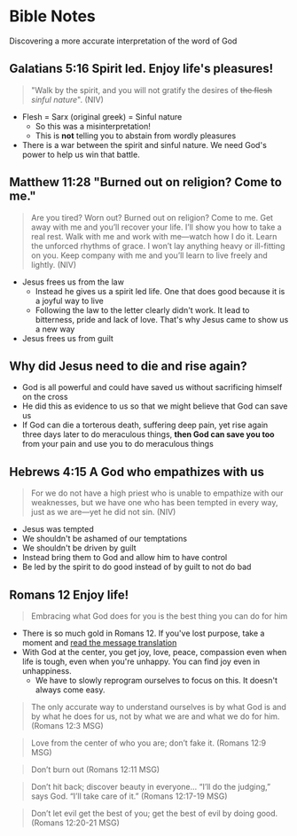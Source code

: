 # Bible Notes

Discovering a more accurate interpretation of the word of God

## Galatians 5:16 Spirit led. Enjoy life's pleasures!

> "Walk by the spirit, and you will not gratify the desires of ~~the flesh~~ _sinful nature_". (NIV)

- Flesh = Sarx (original greek) = Sinful nature
  - So this was a misinterpretation!
  - This is **not** telling you to abstain from wordly pleasures
- There is a war between the spirit and sinful nature. We need God's power to help us win that battle.


## Matthew 11:28 "Burned out on religion? Come to me."

> Are you tired? Worn out? Burned out on religion? Come to me. 
> Get away with me and you’ll recover your life. I’ll show you how to take a real rest. 
> Walk with me and work with me—watch how I do it. Learn the unforced rhythms of grace. 
> I won’t lay anything heavy or ill-fitting on you. 
> Keep company with me and you’ll learn to live freely and lightly. (NIV)

- Jesus frees us from the law
  - Instead he gives us a spirit led life. One that does good because it is a joyful way to live
  - Following the law to the letter clearly didn't work. It lead to bitterness, pride and lack of love. That's why Jesus came to show us a new way
- Jesus frees us from guilt


## Why did Jesus need to die and rise again?
- God is all powerful and could have saved us without sacrificing himself on the cross
- He did this as evidence to us so that we might believe that God can save us
- If God can die a torterous death, suffering deep pain, yet rise again three days later to do meraculous things, **then God can save you too** from your pain and use you to do meraculous things

## Hebrews 4:15 A God who empathizes with us
> For we do not have a high priest who is unable to empathize with our weaknesses, 
> but we have one who has been tempted in every way, just as we are—yet he did not sin. (NIV)

- Jesus was tempted
- We shouldn't be ashamed of our temptations
- We shouldn't be driven by guilt
- Instead bring them to God and allow him to have control
- Be led by the spirit to do good instead of by guilt to not do bad


## Romans 12 Enjoy life!
> Embracing what God does for you is the best thing you can do for him

- There is so much gold in Romans 12. If you've lost purpose, take a moment and [read the message translation](https://www.biblegateway.com/passage/?search=Romans+12&version=MSG)
- With God at the center, you get joy, love, peace, compassion even when life is tough, even when you're unhappy. You can find joy even in unhappiness.
  - We have to slowly reprogram ourselves to focus on this. It doesn't always come easy.

> The only accurate way to understand ourselves is by what God is and by what he does for us, not by what we are and what we do for him. (Romans 12:3 MSG)

> Love from the center of who you are; don’t fake it. (Romans 12:9 MSG)

> Don’t burn out (Romans 12:11 MSG)

> Don’t hit back; discover beauty in everyone... “I’ll do the judging,” says God. “I’ll take care of it.” (Romans 12:17-19 MSG)

>  Don’t let evil get the best of you; get the best of evil by doing good. (Romans 12:20-21 MSG)
